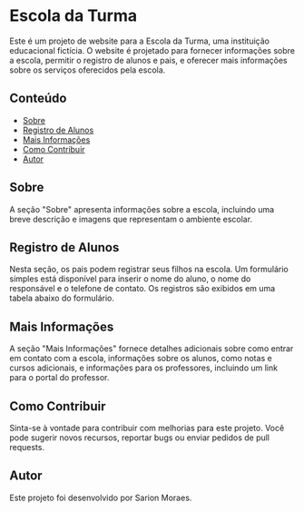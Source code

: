 # Escola da Turma

Este é um projeto de website para a Escola da Turma, uma instituição educacional fictícia. O website é projetado para fornecer informações sobre a escola, permitir o registro de alunos e pais, e oferecer mais informações sobre os serviços oferecidos pela escola.

## Conteúdo

- [Sobre](#sobre)
- [Registro de Alunos](#registro-de-alunos)
- [Mais Informações](#mais-informações)
- [Como Contribuir](#como-contribuir)
- [Autor](#autor)

## Sobre

A seção "Sobre" apresenta informações sobre a escola, incluindo uma breve descrição e imagens que representam o ambiente escolar.

## Registro de Alunos

Nesta seção, os pais podem registrar seus filhos na escola. Um formulário simples está disponível para inserir o nome do aluno, o nome do responsável e o telefone de contato. Os registros são exibidos em uma tabela abaixo do formulário.

## Mais Informações

A seção "Mais Informações" fornece detalhes adicionais sobre como entrar em contato com a escola, informações sobre os alunos, como notas e cursos adicionais, e informações para os professores, incluindo um link para o portal do professor.

## Como Contribuir

Sinta-se à vontade para contribuir com melhorias para este projeto. Você pode sugerir novos recursos, reportar bugs ou enviar pedidos de pull requests. 

## Autor

Este projeto foi desenvolvido por Sarion Moraes.

